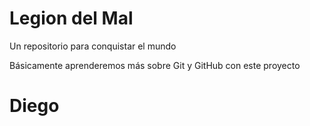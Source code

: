 # Legion del Mal
Un repositorio para conquistar el mundo

Básicamente aprenderemos más sobre Git y GitHub con este proyecto


# Diego
